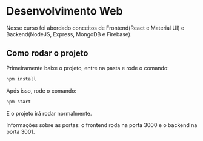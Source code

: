 # Desenvolvimento Web

Nesse curso foi abordado conceitos de Frontend(React e Material UI) e Backend(NodeJS, Express, MongoDB e Firebase).

## Como rodar o projeto

Primeiramente baixe o projeto, entre na pasta e rode o comando:

```bash
npm install
```

Após isso, rode o comando:

```bash
npm start
```

E o projeto irá rodar normalmente.

Informações sobre as portas: o frontend roda na porta 3000 e o backend na porta 3001.

